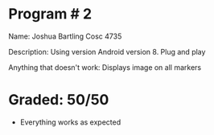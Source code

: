 # Program # 2
Name:  Joshua Bartling
Cosc 4735

Description:  Using version Android version 8. Plug and play

Anything that doesn't work: Displays image on all markers

# Graded: 50/50 #

* Everything works as expected
